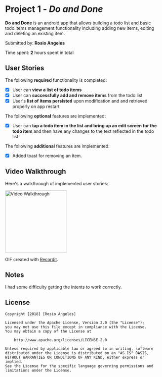 # Project 1 - *Do and Done*

**Do and Done** is an android app that allows building a todo list and basic todo items management functionality including adding new items, editing and deleting an existing item.

Submitted by: **Rosio Angeles**

Time spent: **2** hours spent in total

## User Stories

The following **required** functionality is completed:

* [x] User can **view a list of todo items**
* [x] User can **successfully add and remove items** from the todo list
* [x] User's **list of items persisted** upon modification and and retrieved properly on app restart

The following **optional** features are implemented:

* [x] User can **tap a todo item in the list and bring up an edit screen for the todo item** and then have any changes to the text reflected in the todo list

The following **additional** features are implemented:

* [x] Added toast for removing an item.

## Video Walkthrough

Here's a walkthrough of implemented user stories:

<img src='http://recordit.co/UujwDXcOc9' title='App demonstration' width='200' alt='Video Walkthrough' />

GIF created with [Recordit](http://recordit.co/).

## Notes

I had some difficulty getting the intents to work correctly.

## License

    Copyright [2018] [Rosio Angeles]

    Licensed under the Apache License, Version 2.0 (the "License");
    you may not use this file except in compliance with the License.
    You may obtain a copy of the License at

        http://www.apache.org/licenses/LICENSE-2.0

    Unless required by applicable law or agreed to in writing, software
    distributed under the License is distributed on an "AS IS" BASIS,
    WITHOUT WARRANTIES OR CONDITIONS OF ANY KIND, either express or implied.
    See the License for the specific language governing permissions and
    limitations under the License.